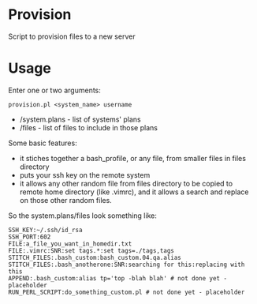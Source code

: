 Provision
==========

Script to provision files to a new server

# Usage
Enter one or two arguments:
```
provision.pl <system_name> username
```
- /system.plans - list of systems' plans
- /files - list of files to include in those plans

Some basic features: 
- it stiches together a bash_profile, or any file, from smaller files in files directory
- puts your ssh key on the remote system
- it allows any other random file from files directory to be copied to remote home directory (like .vimrc), and it allows a search and replace on those other random files.

So the system.plans/files look something like:
```
SSH_KEY:~/.ssh/id_rsa
SSH_PORT:602
FILE:a_file_you_want_in_homedir.txt
FILE:.vimrc:SNR:set tags.*:set tags=./tags,tags
STITCH_FILES:.bash_custom:bash_custom.04.qa.alias
STITCH_FILES:.bash_anotherone:SNR:searching for this:replacing with this
APPEND:.bash_custom:alias tp='top -blah blah' # not done yet - placeholder
RUN_PERL_SCRIPT:do_something_custom.pl # not done yet - placeholder
```
